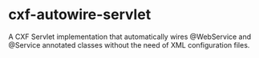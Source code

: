 cxf-autowire-servlet
====================

A CXF Servlet implementation that automatically wires @WebService and @Service annotated classes without the need of XML configuration files.
